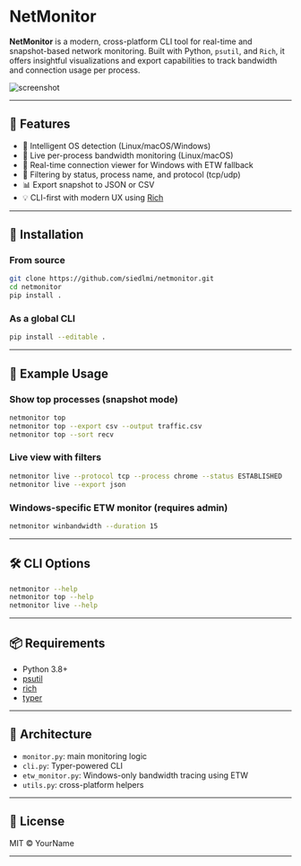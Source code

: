 # NetMonitor

**NetMonitor** is a modern, cross-platform CLI tool for real-time and snapshot-based network monitoring. Built with Python, `psutil`, and `Rich`, it offers insightful visualizations and export capabilities to track bandwidth and connection usage per process.

![screenshot](docs/demo.gif)

---

## 🔧 Features

- 🧠 Intelligent OS detection (Linux/macOS/Windows)
- 📶 Live per-process bandwidth monitoring (Linux/macOS)
- 📡 Real-time connection viewer for Windows with ETW fallback
- 🧩 Filtering by status, process name, and protocol (tcp/udp)
- 📊 Export snapshot to JSON or CSV
- 💡 CLI-first with modern UX using [Rich](https://github.com/Textualize/rich)

---

## 🚀 Installation

### From source
```bash
git clone https://github.com/siedlmi/netmonitor.git
cd netmonitor
pip install .
```

### As a global CLI
```bash
pip install --editable .
```

---

## 🧪 Example Usage

### Show top processes (snapshot mode)
```bash
netmonitor top
netmonitor top --export csv --output traffic.csv
netmonitor top --sort recv
```

### Live view with filters
```bash
netmonitor live --protocol tcp --process chrome --status ESTABLISHED
netmonitor live --export json
```

### Windows-specific ETW monitor (requires admin)
```bash
netmonitor winbandwidth --duration 15
```

---

## 🛠️ CLI Options

```bash
netmonitor --help
netmonitor top --help
netmonitor live --help
```

---

## 📦 Requirements
- Python 3.8+
- [psutil](https://pypi.org/project/psutil/)
- [rich](https://pypi.org/project/rich/)
- [typer](https://pypi.org/project/typer/)

---

## 🧩 Architecture
- `monitor.py`: main monitoring logic
- `cli.py`: Typer-powered CLI
- `etw_monitor.py`: Windows-only bandwidth tracing using ETW
- `utils.py`: cross-platform helpers

---

## 📘 License
MIT © YourName

---